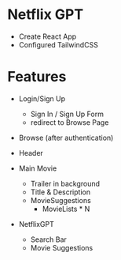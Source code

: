 # Netflix GPT

- Create React App
- Configured TailwindCSS 

# Features
- Login/Sign Up
  - Sign In / Sign Up Form
  - redirect to Browse Page 
- Browse (after authentication)
 - Header
 - Main Movie 
   - Trailer in background 
   - Title & Description
   - MovieSuggestions 
     - MovieLists * N

- NetflixGPT
  - Search Bar
  - Movie Suggestions